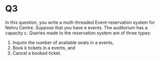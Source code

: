 # Q3

In this question, you write a multi-threaded Event-reservation system for Nehru Centre.
Suppose that you have e events. The auditorium has a capacity c. Queries made to the
reservation system are of three types:
1) Inquire the number of available seats in a events,
2) Book k tickets in a events, and
3) Cancel a booked ticket.